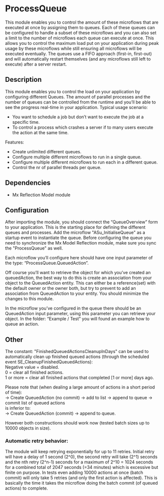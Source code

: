 # ProcessQueue
This module enables you to control the amount of these microflows that are executed at once by assigning them to queues.  Each of these queues can be configured to handle a subset of these microflows and you can also set a limit to the number of microflows each queue can execute at once. This allows you to control the maximum load put on your application during peak usage by these microflows while still ensuring all microflows will be executed eventually.  The queues use a FIFO approach (first-in, first-out) and will automatically restart themselves (and any microflows still left to execute) after a server restart.


## Description
This module enables you to control the load on your application by configuring different Queues. The amount of parallel processes and the number of queues can be controlled from the runtime and you’ll be able to see the progress real-time in your application.
Typical usage scenario:
- You want to schedule a job but don’t want to execute the job at a specific time.
- To control a process which crashes a server if to many users execute the action at the same time.

Features:
- Create unlimited different queues.
- Configure multiple different microflows to run in a single queue.
- Configure multiple different microflows to run each in a different queue.
- Control the nr of parallel threads per queue.

## Dependencies
- Mx Reflection Model module


## Configuration
After importing the module, you should connect the “QueueOverview” form to your application. This is the starting place for defining the different queues and processes. Add the microflow "ASu_InitialiseQueue" as a startup event to instantiate the queue. Before configuring the queue you need to synchronize the Mx Model Reflection module, make sure you sync the "ProcessQueue" as well. 

Each microflow you’ll configure here should have one input parameter of the type: “ProcessQueue.QueuedAction”.

Off course you’ll want to retrieve the object for which you’ve created an queuedAction, the best way to do this is create an association from your object to the QueuedAction entity. This can either be a reference(set) with the default owner or the owner both, but try to prevent to add an association from QueuedAction to your entity. You should minimize the changes to this module.

In the microflow you’ve configured in the queue there should be an QueuedAction input parameter, using this parameter you can retrieve your object.
In the folder: “Example / Test” you will found an example how to queue an action.


## Other

The constant: "FinishedQueuedActionsCleanupInDays" can be used to automatically clean up finished queued actions (through the scheduled event SE_CleanupFinishedQueuedActions):  
Negative value = disabled.  
0 = clear all finished actions.  
1 or more = clear all finished actions that completed [1 or more] days ago.

Please note that (when dealing a large amount of actions in a short period of time):  
-> Create QueuedAction (no commit) -> add to list -> append to queue -> commit list of queued actions  
is inferior to:  
-> Create QueuedAction (commit) -> append to queue.

However both constructions should work now (tested batch sizes up to 10000 objects in size).

### Automatic retry behavior:

The module will keep retrying exponentially for up to 11 retries. Initial retry will have a delay of 1 second (2^0), the second retry will take (2^1) seconds and the nth retry (2^n-1) seconds for a maximum of 2^10 = 1024 seconds for a combined total of 2047 seconds (=34 minutes) which is excessive but finite on purpose. In tests even adding 10000 actions at once (batch commit) will only take 5 retries (and only the first action is affected). This is basically the time it takes the microflow doing the batch commit (of queued actions) to complete.
